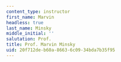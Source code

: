 ```yaml
---
content_type: instructor
first_name: Marvin
headless: true
last_name: Minsky
middle_initial: ''
salutation: Prof.
title: Prof. Marvin Minsky
uid: 20f712de-b60a-8663-6c09-34bda7b35f95
---
```

